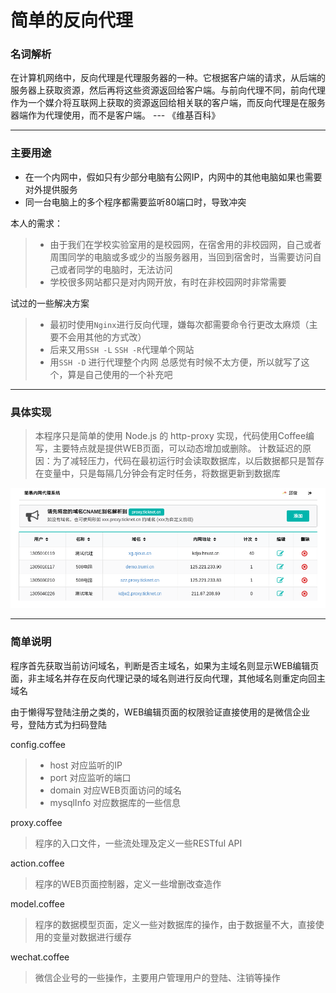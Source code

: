 # 简单的反向代理

### 名词解析

在计算机网络中，反向代理是代理服务器的一种。它根据客户端的请求，从后端的服务器上获取资源，然后再将这些资源返回给客户端。与前向代理不同，前向代理作为一个媒介将互联网上获取的资源返回给相关联的客户端，而反向代理是在服务器端作为代理使用，而不是客户端。 --- 《维基百科》

---

### 主要用途

* 在一个内网中，假如只有少部分电脑有公网IP，内网中的其他电脑如果也需要对外提供服务
* 同一台电脑上的多个程序都需要监听80端口时，导致冲突

本人的需求：

> * 由于我们在学校实验室用的是校园网，在宿舍用的非校园网，自己或者周围同学的电脑或多或少的当服务器用，当回到宿舍时，当需要访问自己或者同学的电脑时，无法访问
> * 学校很多网站都只是对内网开放，有时在非校园网时非常需要

试过的一些解决方案

> * 最初时使用`Nginx`进行反向代理，嫌每次都需要命令行更改太麻烦（主要不会用其他的方式改）
> * 后来又用`SSH -L` `SSH -R`代理单个网站
> * 用`SSH -D` 进行代理整个内网
> 总感觉有时候不太方便，所以就写了这个，算是自己使用的一个补充吧

---

### 具体实现

> 本程序只是简单的使用 Node.js 的 http-proxy 实现，代码使用Coffee编写，主要特点就是提供WEB页面，可以动态增加或删除。
> 计数延迟的原因：为了减轻压力，代码在最初运行时会读取数据库，以后数据都只是暂存在变量中，只是每隔几分钟会有定时任务，将数据更新到数据库

![截图](/static/images/pic.png)

---

### 简单说明

程序首先获取当前访问域名，判断是否主域名，如果为主域名则显示WEB编辑页面，非主域名并存在反向代理记录的域名则进行反向代理，其他域名则重定向回主域名

由于懒得写登陆注册之类的，WEB编辑页面的权限验证直接使用的是微信企业号，登陆方式为扫码登陆


config.coffee

> * host 对应监听的IP
> * port 对应监听的端口
> * domain 对应WEB页面访问的域名
> * mysqlInfo 对应数据库的一些信息


proxy.coffee

> 程序的入口文件，一些流处理及定义一些RESTful API


action.coffee

> 程序的WEB页面控制器，定义一些增删改查造作


model.coffee

> 程序的数据模型页面，定义一些对数据库的操作，由于数据量不大，直接使用的变量对数据进行缓存

wechat.coffee

> 微信企业号的一些操作，主要用户管理用户的登陆、注销等操作

